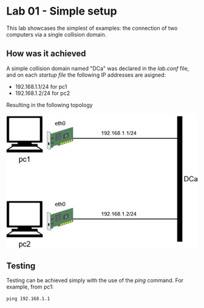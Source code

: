 # Lab 01 - Simple setup
This lab showcases the simplest of examples: the connection of two computers via a single collision domain.

## How was it achieved
A simple collision domain named "DCa" was declared in the *lab.conf* file, and on each *startup file* the following IP addresses are asigned:

- 192.168.1.1/24 for pc1
- 192.168.1.2/24 for pc2

Resulting in the following topology

![Topology for lab 01](/readme_img/lab01_topology.jpg)

## Testing
Testing can be achieved simply with the use of the *ping* command. For example, from pc1:

```
ping 192.168.1.1
```